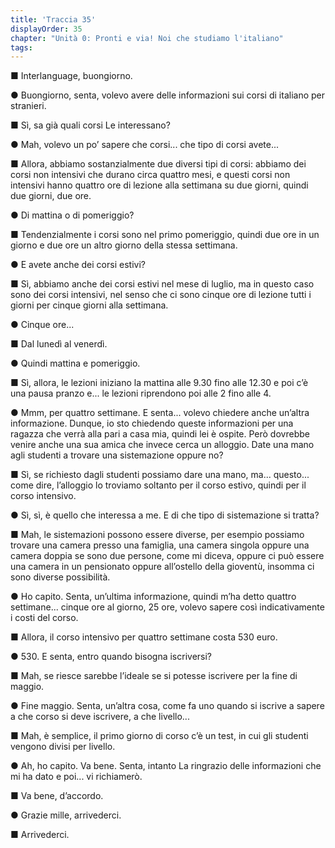 ```yaml
---
title: 'Traccia 35'
displayOrder: 35
chapter: "Unità 0: Pronti e via! Noi che studiamo l'italiano"
tags:
---
```


■ Interlanguage, buongiorno.

● Buongiorno, senta, volevo avere delle informazioni sui corsi di italiano per stranieri.

■ Sì, sa già quali corsi Le interessano?

● Mah, volevo un po’ sapere che corsi... che tipo di corsi avete...

■ Allora, abbiamo sostanzialmente due diversi tipi di corsi: abbiamo dei corsi non intensivi che durano circa quattro mesi, e questi corsi non intensivi hanno quattro ore di lezione alla settimana su due giorni, quindi due giorni, due ore.

● Di mattina o di pomeriggio?

■ Tendenzialmente i corsi sono nel primo pomeriggio, quindi due ore in un giorno e due ore un altro giorno della stessa settimana.

● E avete anche dei corsi estivi?

■ Sì, abbiamo anche dei corsi estivi nel mese di luglio, ma in questo caso sono dei corsi intensivi, nel senso che ci sono cinque ore di lezione tutti i giorni per cinque giorni alla settimana.

● Cinque ore...

■ Dal lunedì al venerdì.

● Quindi mattina e pomeriggio.

■ Sì, allora, le lezioni iniziano la mattina alle 9.30 fino alle 12.30 e poi c’è una pausa pranzo e... le lezioni riprendono poi alle 2 fino alle 4.

● Mmm, per quattro settimane. E senta... volevo chiedere anche un’altra informazione. Dunque, io sto chiedendo queste informazioni per una ragazza che verrà alla pari a casa mia, quindi lei è ospite. Però dovrebbe venire anche una sua amica che invece cerca un alloggio. Date una mano agli studenti a
trovare una sistemazione oppure no?

■ Sì, se richiesto dagli studenti possiamo dare una mano, ma... questo... come dire, l’alloggio lo troviamo soltanto per il corso estivo, quindi per il corso intensivo.

● Sì, sì, è quello che interessa a me. E di che tipo di sistemazione si tratta?

■ Mah, le sistemazioni possono essere diverse, per esempio possiamo trovare una camera presso una famiglia, una camera singola oppure una camera doppia se sono due persone, come mi diceva, oppure ci può essere una camera in un pensionato oppure all’ostello della gioventù, insomma ci sono
diverse possibilità.

● Ho capito. Senta, un’ultima informazione, quindi m’ha detto quattro settimane... cinque ore al giorno, 25 ore, volevo sapere così indicativamente i costi del corso.

■ Allora, il corso intensivo per quattro settimane costa 530 euro.

● 530. E senta, entro quando bisogna iscriversi?

■ Mah, se riesce sarebbe l’ideale se si potesse iscrivere per la fine di maggio.

● Fine maggio. Senta, un’altra cosa, come fa uno quando si iscrive a sapere a che corso si deve iscrivere, a che livello...

■ Mah, è semplice, il primo giorno di corso c’è un test, in cui gli studenti vengono divisi per livello.

● Ah, ho capito. Va bene. Senta, intanto La ringrazio delle informazioni che mi ha dato e poi... vi richiamerò.

■ Va bene, d’accordo.

● Grazie mille, arrivederci.

■ Arrivederci.
